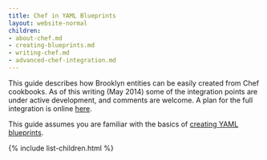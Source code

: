 ```yaml
---
title: Chef in YAML Blueprints
layout: website-normal
children:
- about-chef.md
- creating-blueprints.md
- writing-chef.md
- advanced-chef-integration.md
---
```


This guide describes how Brooklyn entities can be easily created from Chef cookbooks.
As of this writing (May 2014) some of the integration points are under active development,
and comments are welcome.
A plan for the full integration is online [here](https://docs.google.com/a/cloudsoftcorp.com/document/d/18ZwzmncbJgJeQjnSvMapTWg6N526cvGMz5jaqdkxMf8).  

This guide assumes you are familiar with the basics of [creating YAML blueprints](creating-yaml.html).

{% include list-children.html %}
